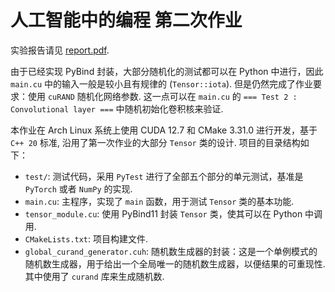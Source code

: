 # 人工智能中的编程 第二次作业

实验报告请见 [report.pdf](report.pdf).

由于已经实现 PyBind 封装，大部分随机化的测试都可以在 Python 中进行，因此 `main.cu` 中的输入一般是较小且有规律的 (`Tensor::iota`). 但是仍然完成了作业要求：使用 `cuRAND` 随机化网络参数. 这一点可以在 `main.cu` 的 `=== Test 2 : Convolutional layer ===` 中随机初始化卷积核来验证.

本作业在 Arch Linux 系统上使用 CUDA 12.7 和 CMake 3.31.0 进行开发，基于 `C++ 20` 标准, 沿用了第一次作业的大部分 `Tensor` 类的设计. 项目的目录结构如下：

- `test/`: 测试代码，采用 `PyTest` 进行了全部五个部分的单元测试，基准是 `PyTorch` 或者 `NumPy` 的实现.
- `main.cu`: 主程序，实现了 `main` 函数，用于测试 `Tensor` 类的基本功能.
- `tensor_module.cu`: 使用 PyBind11 封装 `Tensor` 类，使其可以在 Python 中调用.
- `CMakeLists.txt`: 项目构建文件.
- `global_curand_generator.cuh`: 随机数生成器的封装：这是一个单例模式的随机数生成器，用于给出一个全局唯一的随机数生成器，以便结果的可重现性. 其中使用了 `curand` 库来生成随机数.